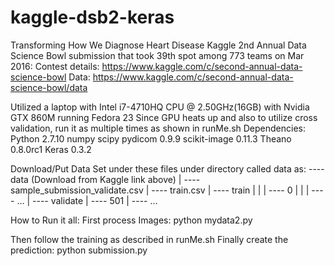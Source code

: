 # kaggle-dsb2-keras
Transforming How We Diagnose Heart Disease
Kaggle 2nd Annual Data Science Bowl submission that took 39th spot among 773 teams on Mar 2016:
Contest details: https://www.kaggle.com/c/second-annual-data-science-bowl
Data: https://www.kaggle.com/c/second-annual-data-science-bowl/data

Utilized a laptop with Intel i7-4710HQ CPU @ 2.50GHz(16GB) with Nvidia GTX 860M running Fedora 23
Since GPU heats up and also to utilize cross validation, run it as multiple times as shown in runMe.sh
Dependencies:
Python 2.7.10
numpy 
scipy
pydicom 0.9.9
scikit-image 0.11.3
Theano 0.8.0rc1
Keras 0.3.2


Download/Put Data Set under these files under directory called data as:
 ---- data (Download from Kaggle link above)
 |
 ---- sample_submission_validate.csv
 |
 ---- train.csv
 |
 ---- train
 |    |
 |    ---- 0
 |    |
 |    ---- …
 |
 ---- validate
      |
      ---- 501
      |
      ---- …


How to Run it all:
First process Images:
python mydata2.py

Then follow the training as described in runMe.sh
Finally create the prediction:
python submission.py

